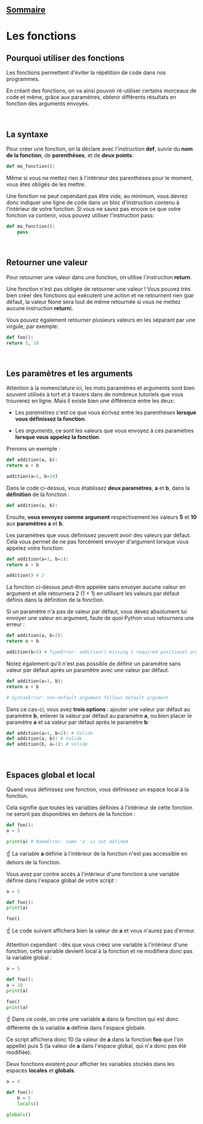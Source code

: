 ## [Sommaire](README.md)

# Les fonctions

## Pourquoi utiliser des fonctions

Les fonctions permettent d'éviter la répétition de code dans nos programmes.

En créant des fonctions, on va ainsi pouvoir ré-utiliser certains morceaux de code et même, grâce aux paramètres, obtenir différents résultats en fonction des arguments envoyés.

<br>

## La syntaxe

Pour créer une fonction, on la déclare avec l'instruction **def**, suivie du **nom de la fonction**, de **parenthèses**, et de **deux points**:

```python
def ma_fonction():
```

Même si vous ne mettez rien à l'intérieur des parenthèses pour le moment, vous êtes obligés de les mettre.

Une fonction ne peut cependant pas être vide, au minimum, vous devrez donc indiquer une ligne de code dans un bloc d'instruction contenu à l'intérieur de votre fonction. Si vous ne savez pas encore ce que votre fonction va contenir, vous pouvez utiliser l'instruction pass:

```python
def ma_fonction():
    pass
```

<br>

## Retourner une valeur

Pour retourner une valeur dans une fonction, on utilise l'instruction **return**.

Une fonction n'est pas obligée de retourner une valeur ! Vous pouvez très bien créer des fonctions qui exécutent une action et ne retournent rien (par défaut, la valeur None sera tout de même retournée si vous ne mettez aucune instruction **return**).

Vous pouvez également retourner plusieurs valeurs en les séparant par une virgule, par exemple:

```python
def foo():
return 5, 10
```

<br>

## Les paramètres et les arguments

Attention à la nomenclature ici, les mots paramètres et arguments sont bien souvent utilisés à tort et à travers dans de nombreux tutoriels que vous trouverez en ligne. Mais il existe bien une différence entre les deux:

- Les _paramètres_ c'est ce que vous écrivez entre les parenthèses **lorsque vous définissez la fonction**.

- Les _arguments_, ce sont les valeurs que vous envoyez à ces paramètres **lorsque vous appelez la fonction**.

Prenons un exemple :

```python
def addition(a, b):
return a + b

addition(a=5, b=10)
```

Dans le code ci-dessus, vous établissez **deux paramètres**, **a** et **b**, dans la **définition** de la fonction :

```python
def addition(a, b):
```

Ensuite, **vous envoyez comme argument** respectivement les valeurs **5** et **10** aux **paramètres** **a** et **b**.

Les paramètres que vous définissez peuvent avoir des valeurs par défaut. Cela vous permet de ne pas forcément envoyer d'argument lorsque vous appelez votre fonction:

```python
def addition(a=1, b=1):
return a + b

addition() # 2
```

La fonction ci-dessus peut-être appelée sans envoyer aucune valeur en argument et elle retournera 2 (1 + 1) en utilisant les valeurs par défaut définis dans la définition de la fonction.

Si un paramètre n'a pas de valeur par défaut, vous devez absolument lui envoyer une valeur en argument, faute de quoi Python vous retournera une erreur :

```python
def addition(a, b=2):
return a + b

addition(b=5) # TypeError: addition() missing 1 required positional argument: 'a'
```

Notez également qu'il n'est pas possible de définir un paramètre sans valeur par défaut après un paramètre avec une valeur par défaut.

```python
def addition(a=1, b):
return a + b

# SyntaxError: non-default argument follows default argument
```

Dans ce cas-ci, vous avez **trois options** : ajouter une valeur par défaut au paramètre **b**, enlever la valeur par défaut au paramètre **a**, ou bien placer le paramètre **a** et sa valeur par défaut après le paramètre **b**:

```python
def addition(a=1, b=2): # Valide
def addition(a, b): # Valide
def addition(b, a=1): # Valide
```

<br>

## Espaces global et local

Quand vous définissez une fonction, vous définissez un espace local à la fonction.

Cela signifie que toutes les variables définies à l'intérieur de cette fonction ne seront pas disponibles en dehors de la fonction :

```python
def foo():
a = 5

print(a) # NameError: name 'a' is not defined
```

☝️ La variable **a** définie à l'intérieur de la fonction n'est pas accessible en dehors de la fonction.

Vous avez par contre accès à l'intérieur d'une fonction à une variable définie dans l'espace global de votre script :

```python
a = 5

def foo():
print(a)

foo()
```

☝️ Le code suivant affichera bien la valeur de **a** et vous n'aurez pas d'erreur.

Attention cependant : dès que vous créez une variable à l'intérieur d'une fonction, cette variable devient local à la fonction et ne modifiera donc pas la variable global :

```python
a = 5

def foo():
a = 10
print(a)

foo()
print(a)
```

☝️ Dans ce code, on crée une variable **a** dans la fonction qui est donc différente de la variable **a** définie dans l'espace globale.

Ce script affichera donc 10 (la valeur de **a** dans la fonction **foo** que l'on appelle) puis 5 (la valeur de **a** dans l'espace global, qui n'a donc pas été modifiée).

Deux fonctions existent pour afficher les variables stockès dans les espaces **locales** et **globals**.

```python
a = 4

def foo():
    b = 5
    locals()

globals()
```
